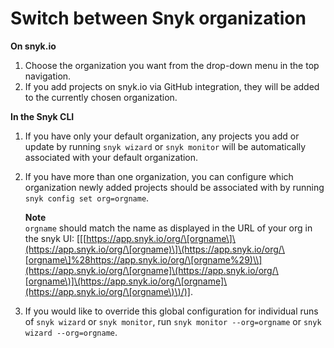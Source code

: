 # Switch between Snyk organization

**On snyk.io**

1. Choose the organization you want from the drop-down menu in the top navigation.
2. If you add projects on snyk.io via GitHub integration, they will be added to the currently chosen organization.

**In the Snyk CLI**

1. If you have only your default organization, any projects you add or update by running `snyk wizard` or `snyk monitor` will be automatically associated with your default organization.
2.  If you have more than one organization, you can configure which organization newly added projects should be associated with by running `snyk config set org=orgname`.

    **Note**\
    `orgname` should match the name as displayed in the URL of your org in the snyk UI: \[\[[https://app.snyk.io/org/\[orgname\]\(https://app.snyk.io/org/\[orgname)\]\(https://app.snyk.io/org/\[orgname\]%28https://app.snyk.io/org/\[orgname%29)\\](https://app.snyk.io/org/\[orgname]\(https://app.snyk.io/org/\[orgname\)]\(https://app.snyk.io/org/\[orgname]\(https://app.snyk.io/org/\[orgname\)\)/)].
3. If you would like to override this global configuration for individual runs of `snyk wizard` or `snyk monitor`, run `snyk monitor --org=orgname` or `snyk wizard --org=orgname`.
